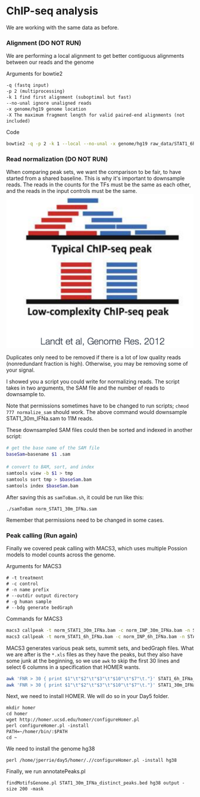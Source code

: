 # ChIP-seq analysis 
We are working with the same data as before. 

### Alignment (DO NOT RUN)
We are performing a local alignment to get better contiguous alignments between our reads and the genome

Arguments for bowtie2
```
-q (fastq input)
-p 2 (multiprocessing)
-k 1 find first alignment (suboptimal but fast)
--no-unal ignore unaligned reads
-x genome/hg19 genome location
-X The maximum fragment length for valid paired-end alignments (not included)
```
Code 
```Bash
bowtie2 -q -p 2 -k 1 --local --no-unal -x genome/hg19 raw_data/STAT1_6h_IFNa.fastq > results/STAT1_6h_IFNa.sam
```

### Read normalization (DO NOT RUN)
When comparing peak sets, we want the comparison to be fair, to have started from a shared baseline. This is why it's important to downsample reads. 
The reads in the counts for the TFs must be the same as each other, and the reads in the input controls must be the same.
![alt text](../img/mappable.png)

Duplicates only need to be removed if there is a lot of low quality reads (nonredundant fraction is high).  Otherwise, you may be removing some of your signal.

I showed you a script you could write for normalizing reads. The script takes in two arguments, the SAM file and the number of reads to downsample to. 

Note that permissions sometimes have to be changed to run scripts; `chmod 777 normalize_sam` should work. The above command would downsample STAT1_30m_IFNa.sam to 11M reads. 

These downsampled SAM files could then be sorted and indexed in another script:
```Bash
# get the base name of the SAM file
baseSam=basename $1 .sam

# convert to BAM, sort, and index
samtools view -b $1 > tmp
samtools sort tmp > $baseSam.bam
samtools index $baseSam.bam
```
After saving this as `samToBam.sh`, it could be run like this:
```
./samToBam norm_STAT1_30m_IFNa.sam
```
Remember that permissions need to be changed in some cases. 

### Peak calling (Run again)
Finally we covered peak calling with MACS3, which uses multiple Possion models to model counts across the genome.

Arguments for MACS3
```
# -t treatment
# -c control
# -n name prefix
# --outdir output directory
# -g human sample
# --bdg generate bedGraph
```

Commands for MACS3 
```Bash
macs3 callpeak -t norm_STAT1_30m_IFNa.bam -c norm_INP_30m_IFNa.bam -n STAT1_30m_IFNa --outdir . -g hs --bdg -q 0.05 -f BAM
macs3 callpeak -t norm_STAT1_6h_IFNa.bam -c norm_INP_6h_IFNa.bam -n STAT1_6h_IFNa --outdir . -g hs --bdg -q 0.05 -f BAM
```
MACS3 generates various peak sets, summit sets, and bedGraph files. What we are after is the `*.xls` files as they have the peaks, but they also have some junk at the beginning, so we use `awk` to skip the first 30 lines and select 6 columns in a specification that HOMER wants. 
```Bash
awk 'FNR > 30 { print $1"\t"$2"\t"$3"\t"$10"\t"$7"\t."}' STAT1_6h_IFNa_peaks.xls > STAT1_6h_IFNa_peaks.bed
awk 'FNR > 30 { print $1"\t"$2"\t"$3"\t"$10"\t"$7"\t."}' STAT1_30m_IFNa_peaks.xls > STAT1_30m_IFNa_peaks.bed
```
Next, we need to install HOMER. We will do so in your Day5 folder.
```
mkdir homer
cd homer
wget http://homer.ucsd.edu/homer/configureHomer.pl
perl configureHomer.pl -install
PATH=~/homer/bin/:$PATH
cd ~
```
We need to install the genome hg38
```
perl /home/jperrie/day5/homer/.//configureHomer.pl -install hg38
```
Finally, we run annotatePeaks.pl
```
findMotifsGenome.pl STAT1_30m_IFNa_distinct_peaks.bed hg38 output -size 200 -mask
```

